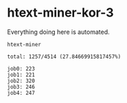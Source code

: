# htext-miner-kor-3

Everything doing here is automated.

```
htext-miner

total: 1257/4514 (27.84669915817457%)

job0: 223
job1: 221
job2: 320
job3: 246
job4: 247
```
